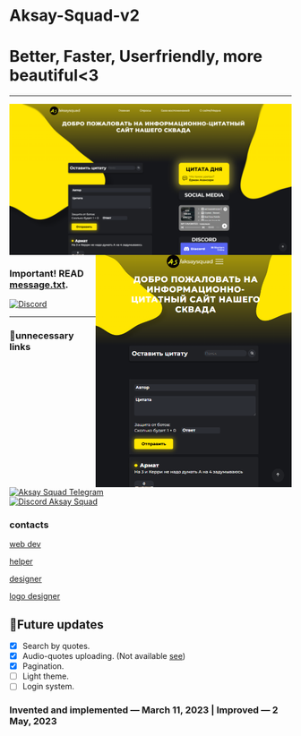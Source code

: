 # Aksay-Squad-v2

<h1>Better, Faster, Userfriendly, more beautiful<3</h1>
<hr />
<img align="center" title="borabora" alt="IMG" src="/images/view___aksaysquad.png" />
<img align="right" title="borabora" alt="IMG" width="350px" src="/images/view___aksaysquad__mobile.png" />
 
### Important! READ [message.txt](https://github.com/damirTAG/Aksay-Squad-v2/blob/main/Aksay%20Squad/message.txt).
 <a href="https://discord.gg/NpbeqAe9tj" target="_blank">
  <img alt="Discord" src="https://img.shields.io/discord/731124657603739719?logo=discord&logoColor=%23fff&style=for-the-badge" title="click!">
 </a>
<hr />
 
### 💩unnecessary links
[![Aksay Squad Telegram](https://img.shields.io/badge/Telegram-%40aksaysquad-yellowgreen)](https://t.me/aksaysquad) <br />
[![Discord Aksay Squad](https://img.shields.io/badge/Discord-aksaysquad.gg-blue)](https://discord.gg/NpbeqAe9tj)
 
### contacts
[web dev](https://t.me/damirtag)
 
[helper](https://t.me/aswsss)
 
[designer](https://t.me/beerliyo)
 
[logo designer](https://t.me/NajsosodjdtsjamsksoSoxfud8eik2o0)
 
 ## 💯Future updates
- [x] Search by quotes.
- [x] Audio-quotes uploading. (Not available [see](CHANGELOG.MD#-006))
- [x] Pagination.
- [ ] Light theme.
- [ ] Login system.

### Invented and implemented — March 11, 2023 | Improved — 2 May, 2023
